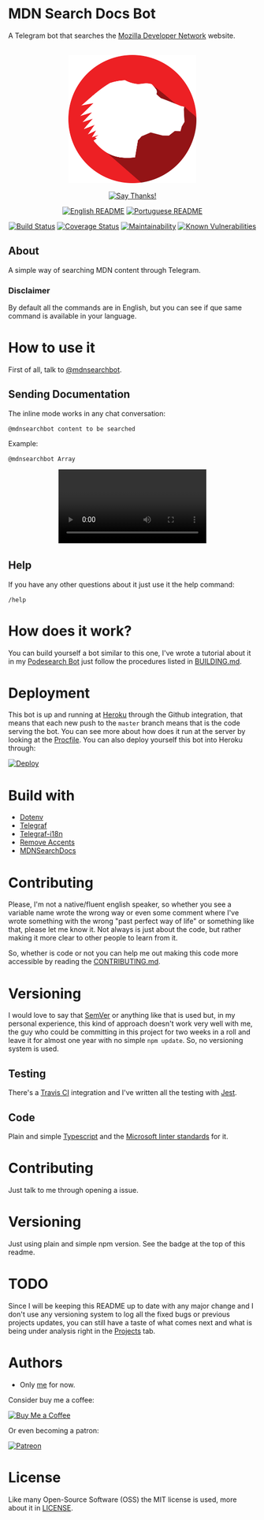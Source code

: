 # MDN Search Docs Bot
A Telegram bot that searches the [Mozilla Developer Network](https://developer.mozilla.org/) website.

<div align = "center">
    <br>
    <img src="./others/img/logo/logo.png" height=260>
    <br>

[![Say Thanks!](https://img.shields.io/badge/Say%20Thanks-!-1EAEDB.svg?longCache=true&style=for-the-badge)](https://saythanks.io/to/Fazendaaa)

[![English README](https://img.shields.io/badge/Language-EN-blue.svg?longCache=true&style=for-the-badge)](./README.md)
[![Portuguese README](https://img.shields.io/badge/Linguagem-PT-green.svg?longCache=true&style=for-the-badge)](./docs/readme/README_PT.md)

[![Build Status](https://travis-ci.org/Fazendaaa/MDNSearchBot.svg?branch=master)](https://travis-ci.org/Fazendaaa/MDNSearchBot)
[![Coverage Status](https://coveralls.io/repos/github/Fazendaaa/MDNSearchBot/badge.svg?branch=master)](https://coveralls.io/github/Fazendaaa/MDNSearchBot?branch=master)
[![Maintainability](https://api.codeclimate.com/v1/badges/c6069aecd89bb086265c/maintainability)](https://codeclimate.com/github/Fazendaaa/MDNSearchBot/maintainability)
[![Known Vulnerabilities](https://snyk.io/test/github/fazendaaa/MDNSearchBot/badge.svg?targetFile=package.json)](https://snyk.io/test/github/fazendaaa/MDNSearchBot?targetFile=package.json)

</div>

## About
A simple way of searching MDN content through Telegram.

### Disclaimer
By default all the commands are in English, but you can see if que same command is available in your language.

# How to use it
First of all, talk to [@mdnsearchbot](t.me/mdnsearchbot).

## Sending Documentation
The inline mode works in any chat conversation:
```
@mdnsearchbot content to be searched
```
Example:
```
@mdnsearchbot Array
```
<div align="center">
    <video controls>
        <source src="./others/gif/help.mp4" type="video/mp4">
    </video>
</div>

## Help
If you have any other questions about it just use it the help command:
```
/help
```

# How does it work?
You can build yourself a bot similar to this one, I've wrote a tutorial about it in my [Podesearch Bot](https://github.com/Fazendaaa/podsearch_bot) just follow the procedures listed in [BUILDING.md](https://github.com/Fazendaaa/podsearch_bot/blob/master/docs/building/BUILDING.md).

# Deployment
This bot is up and running at [Heroku](http://heroku.com/) through the Github integration, that means that each new push to the ```master``` branch means that is the code serving the bot. You can see more about how does it run at the server by looking at the [Procfile](https://github.com/Fazendaaa/MDNSearchBot/blob/master/Procfile). You can also deploy yourself this bot into Heroku through:

[![Deploy](https://www.herokucdn.com/deploy/button.svg)](https://heroku.com/deploy?template=https://github.com/Fazendaaa/MDNSearchBot)

# Build with
* [Dotenv](https://github.com/motdotla/dotenv)
* [Telegraf](http://telegraf.js.org/#/)
* [Telegraf-i18n](https://github.com/telegraf/telegraf-i18n)
* [Remove Accents](https://github.com/tyxla/remove-accents)
* [MDNSearchDocs](https://www.npmjs.com/package/mdn-search-docs)

# Contributing
Please, I'm not a native/fluent english speaker, so whether you see a variable name wrote the wrong way or even some comment where I've wrote something with the wrong "past perfect way of life" or something like that, please let me know it. Not always is just about the code, but rather making it more clear to other people to learn from it.

So, whether is code or not you can help me out making this code more accessible by reading the [CONTRIBUTING.md](https://github.com/Fazendaaa/MDNSearchBot/blob/master/docs/contributing/CONTRIBUTING.md). 

# Versioning
I would love to say that [SemVer](https://semver.org/) or anything like that is used but, in my personal experience, this kind of approach doesn't work very well with me, the guy who could be committing in this project for two weeks in a roll and leave it for almost one year with no simple ```npm update```. So, no versioning system is used. 

## Testing
There's a [Travis CI](http://travis-ci.org/) integration and I've written all the testing with [Jest](https://facebook.github.io/jest/).

## Code
Plain and simple [Typescript](http://typescriptlang.org/) and the [Microsoft linter standards](https://github.com/Microsoft/tslint-microsoft-contrib) for it.

# Contributing
Just talk to me through opening a issue.

# Versioning
Just using plain and simple npm version. See the badge at the top of this readme. 

# TODO
Since I will be keeping this README up to date with any major change and I don't use any versioning system to log all the fixed bugs or previous projects updates, you can still have a taste of what comes next and what is being under analysis right in the [Projects](https://github.com/Fazendaaa/MDNSearchBot/projects/) tab.

# Authors
* Only [me](https://github.com/Fazendaaa) for now.

Consider buy me a coffee:

[![Buy Me a Coffee](https://www.buymeacoffee.com/assets/img/custom_images/orange_img.png)](https://www.buymeacoffee.com/Fazenda)

Or even becoming a patron:

[![Patreon](https://c5.patreon.com/external/logo/become_a_patron_button.png)](https://www.patreon.com/Fazenda/overview)

# License
Like many Open-Source Software (OSS) the MIT license is used, more about it in [LICENSE](https://github.com/Fazendaaa/MDNSearchBot/blob/master/LICENSE).
